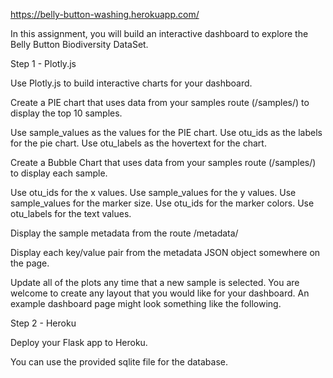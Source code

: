 https://belly-button-washing.herokuapp.com/

In this assignment, you will build an interactive dashboard to explore the Belly Button Biodiversity DataSet.


Step 1 - Plotly.js

Use Plotly.js to build interactive charts for your dashboard.



Create a PIE chart that uses data from your samples route (/samples/<sample>) to display the top 10 samples.


Use sample_values as the values for the PIE chart.
Use otu_ids as the labels for the pie chart.
Use otu_labels as the hovertext for the chart.








Create a Bubble Chart that uses data from your samples route (/samples/<sample>) to display each sample.


Use otu_ids for the x values.
Use sample_values for the y values.
Use sample_values for the marker size.
Use otu_ids for the marker colors.
Use otu_labels for the text values.








Display the sample metadata from the route /metadata/<sample>


Display each key/value pair from the metadata JSON object somewhere on the page.


Update all of the plots any time that a new sample is selected.
You are welcome to create any layout that you would like for your dashboard. An example dashboard page might look something like the following.






Step 2 - Heroku

Deploy your Flask app to Heroku.


You can use the provided sqlite file for the database.
